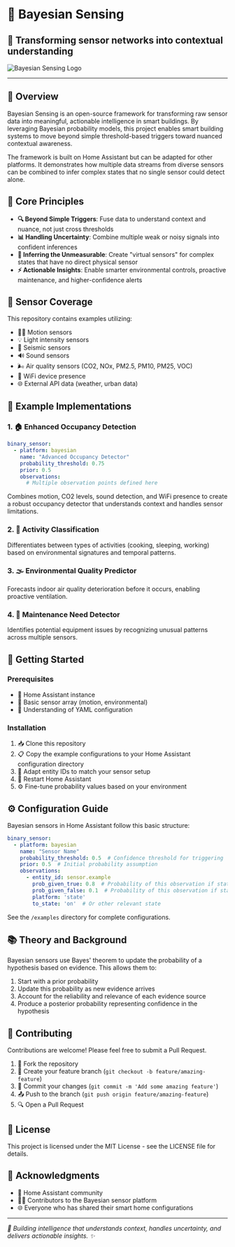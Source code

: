 # 🧠 Bayesian Sensing

## 🔄 Transforming sensor networks into contextual understanding

![Bayesian Sensing Logo](https://api.placeholder.com/400/320)

---

## 🌟 Overview

Bayesian Sensing is an open-source framework for transforming raw sensor data into meaningful, actionable intelligence in smart buildings. By leveraging Bayesian probability models, this project enables smart building systems to move beyond simple threshold-based triggers toward nuanced contextual awareness.

The framework is built on Home Assistant but can be adapted for other platforms. It demonstrates how multiple data streams from diverse sensors can be combined to infer complex states that no single sensor could detect alone.

## 🧩 Core Principles

- **🔍 Beyond Simple Triggers**: Fuse data to understand context and nuance, not just cross thresholds
- **📊 Handling Uncertainty**: Combine multiple weak or noisy signals into confident inferences
- **🔮 Inferring the Unmeasurable**: Create "virtual sensors" for complex states that have no direct physical sensor
- **⚡ Actionable Insights**: Enable smarter environmental controls, proactive maintenance, and higher-confidence alerts

## 📡 Sensor Coverage

This repository contains examples utilizing:

- 🏃‍♂️ Motion sensors
- 💡 Light intensity sensors
- 📳 Seismic sensors
- 🔊 Sound sensors
- 🌬️ Air quality sensors (CO2, NOx, PM2.5, PM10, PM25, VOC)
- 📱 WiFi device presence
- 🌐 External API data (weather, urban data)

## 🧪 Example Implementations

### 1. 🏠 Enhanced Occupancy Detection

```yaml
binary_sensor:
  - platform: bayesian
    name: "Advanced Occupancy Detector"
    probability_threshold: 0.75
    prior: 0.5
    observations:
      # Multiple observation points defined here
```

Combines motion, CO2 levels, sound detection, and WiFi presence to create a robust occupancy detector that understands context and handles sensor limitations.

### 2. 🎯 Activity Classification

Differentiates between types of activities (cooking, sleeping, working) based on environmental signatures and temporal patterns.

### 3. 🌫️ Environmental Quality Predictor

Forecasts indoor air quality deterioration before it occurs, enabling proactive ventilation.

### 4. 🔧 Maintenance Need Detector

Identifies potential equipment issues by recognizing unusual patterns across multiple sensors.

## 🚀 Getting Started

### Prerequisites

- 🏡 Home Assistant instance
- 📡 Basic sensor array (motion, environmental)
- 📝 Understanding of YAML configuration

### Installation

1. 📥 Clone this repository
2. 📋 Copy the example configurations to your Home Assistant configuration directory
3. 🔄 Adapt entity IDs to match your sensor setup
4. 🔄 Restart Home Assistant
5. ⚙️ Fine-tune probability values based on your environment

## ⚙️ Configuration Guide

Bayesian sensors in Home Assistant follow this basic structure:

```yaml
binary_sensor:
  - platform: bayesian
    name: "Sensor Name"
    probability_threshold: 0.5  # Confidence threshold for triggering
    prior: 0.5  # Initial probability assumption
    observations:
      - entity_id: sensor.example
        prob_given_true: 0.8  # Probability of this observation if state is true
        prob_given_false: 0.1  # Probability of this observation if state is false
        platform: 'state'
        to_state: 'on'  # Or other relevant state
```

See the `/examples` directory for complete configurations.

## 📚 Theory and Background

Bayesian sensors use Bayes' theorem to update the probability of a hypothesis based on evidence. This allows them to:

1. Start with a prior probability
2. Update this probability as new evidence arrives
3. Account for the reliability and relevance of each evidence source
4. Produce a posterior probability representing confidence in the hypothesis

## 👥 Contributing

Contributions are welcome! Please feel free to submit a Pull Request.

1. 🍴 Fork the repository
2. 🌿 Create your feature branch (`git checkout -b feature/amazing-feature`)
3. 💾 Commit your changes (`git commit -m 'Add some amazing feature'`)
4. 📤 Push to the branch (`git push origin feature/amazing-feature`)
5. 🔍 Open a Pull Request

## 📜 License

This project is licensed under the MIT License - see the LICENSE file for details.

## 🙏 Acknowledgments

- 🏡 Home Assistant community
- 👨‍💻 Contributors to the Bayesian sensor platform
- 🌐 Everyone who has shared their smart home configurations

---

*🧠 Building intelligence that understands context, handles uncertainty, and delivers actionable insights. ✨*
